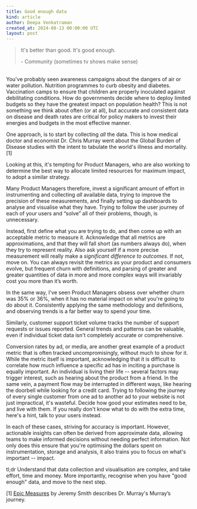 ```yaml
---
title: Good enough data
kind: article
author: Deepa Venkatraman
created_at: 2024-08-13 00:00:00 UTC
layout: post
---
```

> It's better than good. It's good enough.
>
> \- Community (sometimes tv shows make sense)

\
You've probably seen awareness campaigns about the dangers of air or water pollution. Nutrition programmes to curb obesity and diabetes. Vaccination camps to ensure that children are properly inoculated against debilitating conditions. How do governments decide where to deploy limited budgets so they have the greatest impact on population health? This is not something we think about often (or at all), but accurate and consistent data on disease and death rates are critical for policy makers to invest their energies and budgets in the most effective manner.

One approach, is to start by collecting _all_ the data. This is how medical doctor and economist Dr. Chris Murray went about the Global Burden of Disease studies with the intent to tabulate the world's illness and mortality. [1]

Looking at this, it's tempting for Product Managers, who are also working to determine the best way to allocate limited resources for maximum impact, to adopt a similar strategy. 

Many Product Managers therefore, invest a significant amount of effort in instrumenting and collecting _all_ available data, trying to improve the precision of these measurements, and finally setting up dashboards to analyse and visualise what they have. Trying to follow the user journey of each of your users and “solve” all of their problems, though, is unnecessary. 

Instead, first define what you are trying to do, and then come up with an acceptable metric to measure it. Acknowledge that all metrics are approximations, and that they will fall short (as numbers always do), when they try to represent reality. Also ask yourself if a more precise measurement will really make a _significant difference to outcomes_. If not, move on. You can always revisit the metrics as your product and consumers evolve, but frequent churn with definitions, and parsing of greater and greater quantities of data in more and more complex ways will invariably cost you more than it’s worth.

In the same way, I've seen Product Managers obsess over whether churn was 35% or 36%, when it has no material impact on what you're going to do about it. Consistently applying the same methodology and definitions, and observing trends is a far better way to spend your time.

Similarly, customer support ticket volume tracks the number of support requests or issues reported. General trends and patterns can be valuable, even if individual ticket data isn't completely accurate or comprehensive.

Conversion rates by ad, or media, are another great example of a product metric that is often tracked uncompromisingly, without much to show for it. While the metric itself is important, acknowledging that it is difficult to correlate how much influence a specific ad has in inciting a purchase is equally important. An individual is living their life -- several factors may trigger interest, such as hearing about the product from a friend. In the same vein, a payment flow may be interrupted in different ways, like hearing the doorbell while looking for a credit card. Trying to following the journey of every single customer from one ad to another ad to your website is not just impractical, it's wasteful. Decide how good your estimates need to be, and live with them. If you really don't know what to do with the extra time, here's a hint, talk to your users instead.

In each of these cases, striving for accuracy is important. However, actionable insights can often be derived from approximate data, allowing teams to make informed decisions without needing perfect information. Not only does this ensure that you're optimising the dollars spent on instrumentation, storage and analysis, it also trains you to focus on what's important -- impact.

tl;dr Understand that data collection and visualisation are complex, and take effort, time and money. More importantly, recognise when you have "good enough" data, and move to the next step.

[1]
[Epic Measures](https://www.goodreads.com/book/show/22693187-epic-measures) by Jeremy Smith describes Dr. Murray's Murray’s journey. 
